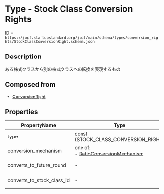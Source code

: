 # Type - Stock Class Conversion Rights

ID = `https://jocf.startupstandard.org/jocf/main/schema/types/conversion_rights/StockClassConversionRight.schema.json`

## Description
ある株式クラスから別の株式クラスへの転換を表現するもの

## Composed from
- [ConversionRight](../../primitives/types/conversion_rights/ConversionRight.md)

## Properties

| PropertyName | Type | Required | Description |
|-------------|------|----------|-------------|
| type | const (STOCK_CLASS_CONVERSION_RIGHT) | Yes |  |
| conversion_mechanism | one of: <br> - [RatioConversionMechanism](../../types/conversion_mechanisms/RatioConversionMechanism.md) | Yes |  |
| converts_to_future_round | - | No | ConversionRightから継承 |
| converts_to_stock_class_id | - | No | ConversionRightから継承 |